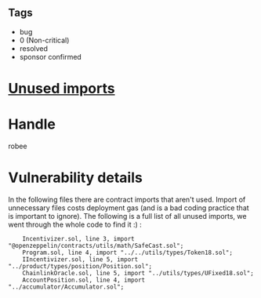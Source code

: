 ## Tags

- bug
- 0 (Non-critical)
- resolved
- sponsor confirmed

# [Unused imports](https://github.com/code-423n4/2021-12-perennial-findings/issues/1) 

# Handle

robee


# Vulnerability details

In the following files there are contract imports that aren't used. 
Import of unnecessary files costs deployment gas (and is a bad coding practice that is important to ignore). 
The following is a full list of all unused imports, we went through the whole code to find it :) <solidity file> <line number> <actual import line>: 

        Incentivizer.sol, line 3, import "@openzeppelin/contracts/utils/math/SafeCast.sol";
        Program.sol, line 4, import "../../utils/types/Token18.sol";
        IIncentivizer.sol, line 5, import "../product/types/position/Position.sol";
        ChainlinkOracle.sol, line 5, import "../utils/types/UFixed18.sol";
        AccountPosition.sol, line 4, import "../accumulator/Accumulator.sol";

